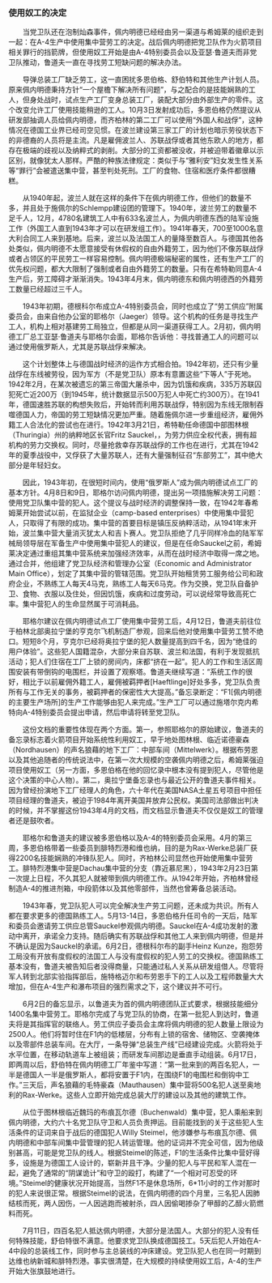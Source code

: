 ### 使用奴工的决定

　　当党卫队还在泡制灿森事件，佩内明德已经经由另一渠道与希姆莱的组织走到一起：在A-4生产中使用集中营劳工的决定。战后佩内明德把党卫队作为火箭项目相关罪行的挡箭牌，但使用奴工开始是由A-4特别委员会以及亚瑟·鲁道夫而非党卫队推动，鲁道夫一直在寻找劳工短缺问题的解决办法。

　　导弹总装工厂缺乏劳工，这一直困扰多恩伯格、舒伯特和其他生产计划人员。原来佩内明德秉持方针“一个屋檐下解决所有问题”，与之配合的是技能娴熟的工人，但身处战时，试点生产工厂变身总装工厂，装配大部分由外部生产的零件。这个改变允许工厂使用技能稍逊的工人。10月3日发射成功后，多恩伯格仍然提议从研发部抽调人员给佩内明德，而齐柏林的第二工厂可以使用“外国人和战俘”，这种情况在德国工业界已经司空见惯。在波兰建设第三家工厂的计划也暗示劳役状态下的非德裔的人员将是主流。凡是雇佣波兰人、苏联战俘或者其他东欧人的地方，都存在极端的歧视以及纳粹式的剥削。大部分的工资都被没收，并被迫带着徽章以示区别，就像犹太人那样。严酷的种族法律规定：类似于与“雅利安”妇女发生性关系等“罪行”会被遣送集中营，甚至判处死刑。工厂的食物、住宿和医疗条件都很糟糕。

　　从1940年起，波兰人就在这样的条件下在佩内明德工作，但他们的数量不多，并且处于施佩尔的Schlempp建设团的管理下。1940年，波兰劳工的数量不足千人，12月，4780名建筑工人中有633名波兰人，为佩内明德东西的陆军设施工作（外国工人直到1943年才可以在研发组工作）。1941年春天，700至1000名意大利合同工人来到基地。后来，波兰以及法国工人的量降至数百人。与德国其他各处类似，佩内明德不太愿意接受有休假权的自由外籍劳工，因为他们不像苏联战俘或者占领区的平民劳工一样容易控制。佩内明德极端秘密的属性，还有生产工厂的优先权问题，都大大限制了强制或者自由外籍劳工的数量。只有在希特勒同意A-4生产后，劳工障碍才渐渐消失。1943年4月末，佩内明德东和佩内明德西的外籍劳工数量已经超过三千人。

　　1943年初期，德根科尔布成立A-4特别委员会，同时也成立了“劳工供应”附属委员会，由来自他办公室的耶格尔（Jaeger）领导。这个机构的任务是寻找生产工人，机构上相对基建劳工局独立，但都是从同一渠道获得工人。2月初，佩内明德工厂总工亚瑟·鲁道夫与耶格尔会面，耶格尔告诉他：寻找普通工人的问题可以通过使用俄罗斯人，尤其是苏联战俘来解决。

　　这个计划整体上与德国战时经济的运作方式相合拍。1942年初，还只有少量战俘在东线被劳役，因为军方（不是党卫队）原本有意置这些“下等人”于死地。1942年2月，在某次被遗忘的第三帝国大屠杀中，因为饥饿和疾病，335万苏联囚犯死亡近200万（到1945年，统计数据显示500万犯人中死亡约300万）。在1941年，德国速胜苏联的构想失败后，开始转而利用苏联战俘，特别因为东线无限制吞噬德国人力，帝国的劳工短缺情况更加严重。随着施佩尔进一步重组经济，雇佣外籍工人合法化的尝试也在进行。1942年3月21日，希特勒任命德国中部图林根（Thuringia）州的纳粹地区长官Fritz Sauckel，，为劳力供应全权代表，拥有超机构的劳力交换权。同时，尽量抢救幸存苏联战俘的工作也在进行，尤其在1942年的夏季战役中，又俘获了大量苏联人，还有大量强制征召“东部劳工”，其中绝大部分是年轻妇女。

　　因此，1943年初，在很短时间内，使用“俄罗斯人”成为佩内明德试点工厂的基本方针。4月8日和9日，耶格尔访问佩内明德，提出另一项措施解决劳工问题：使用党卫队集中营的犯人。这个提议与战时经济的调整保持一致，在1942年春希姆莱开始尝试以前，在监狱企业（camp-based enterprises）中使用集中营犯人，只取得了有限的成功。集中营的首要目标是镇压反纳粹活动，从1941年末开始，波兰集中营大量消灭犹太人和吉卜赛人。党卫队拒绝了几乎同样冷血的陆军军械局领导层在军备生产中使用集中营犯人的建议，但是在任命Sauckel之前，希姆莱决定通过重组其集中营系统来加强经济效率，从而在战时经济中取得一席之地。通过合并，他组建了党卫队经济和管理办公室（Economic and Administrator Main Office），划定了其集中营的管辖范围。党卫队开始租赁劳工服务给公司和政府企业，不熟练工人每天4马克，熟练工人每天6马克。作为交换，党卫队自备护卫、食物、衣服以及住处，但因饥饿，疾病和过度劳动，可以说经常导致高死亡率。集中营犯人的生命显然属于可消耗品。

　　耶格尔建议在佩内明德试点工厂使用集中营劳工后，4月12日，鲁道夫前往位于柏林北部奥拉宁堡的亨克尔飞机制造厂参观，回来后他对使用集中营劳工赞不绝口。短短8个月，亨克尔已经将奥拉宁堡的犯人数量提高到四千名，因为“绝佳的用户体验”。这些犯人国籍混杂，大部分来自苏联、波兰和法国，有利于发现抵抗活动；犯人们住宿在工厂上锁的房间内，床都“挤在一起”。犯人的工作和生活区周围安装有带倒钩的电围栏，并设置了观察塔。鲁道夫继续写道：“系统工作的很好，相比于以前雇佣外籍工人，雇佣被羁押者[Haeftlinge]好处多多，党卫队负责所有与工作无关的事务，被羁押者的保密性大大提高。”备忘录断定：“F1[佩内明德的主要生产场所]的生产工作能够由犯人来完成。”生产工厂可以通过施塔尔克内希特向A-4特别委员会提出申请，然后申请将转至党卫队。

　　这份文档的重要性体现在两个方面。第一，参照耶格尔的原始建议，鲁道夫的备忘录标志着火箭项目开始系统性利用奴工，早于地处图林根、临近诺德豪森（Nordhausen）的声名狼藉的地下工厂：中部车间（Mittelwerk）。根据布劳恩以及其他追随者的传统说法中，在第一次大规模的空袭佩内明德之后，希姆莱强迫项目使用奴工（另一方面，多恩伯格在他的回忆录中根本没有提到犯人，尽管他是这个决策的中心人物）。第二，奥拉宁堡备忘录也与最近公开的鲁道夫事件相关。因为曾经扮演地下工厂经理人的角色，六十年代在美国NASA土星五号项目中担任项目经理的鲁道夫，被迫于1984年离开美国并放弃公民权。美国司法部做出判决的时候，并不掌握这份1943年4月的文档，而文档显示鲁道夫不仅仅是奴工的管理者还是鼓吹者。

　　耶格尔和鲁道夫的建议被多恩伯格以及A-4的特别委员会采用。4月的第三周，多恩伯格带着一些委员到腓特烈港和维也纳，目的是为Rax-Werke总装厂获得2200名技能娴熟的冲锋队犯人。同时，齐柏林公司显然也开始使用集中营劳工。腓特烈港集中营是Dachau集中营的分支（靠近慕尼黑），1943年2月23日第一次提上日程，不久其犯人就被带到佩内明德工作。从1942年开始，齐柏林曾经制造A-4的推进剂箱，中段箭体以及其他零部件，当然也曾筹备总装活动。

　　1943年春，党卫队犯人可以完全解决生产劳工问题，还未成为共识。所有人都在要求更多的德国熟练工人。5月13-14日，多恩伯格升任司令的一天后，陆军和委员会邀请劳工供应总管Sauckel参观佩内明德。Sauckel在A-4成功发射的激动中离开，承诺全力支持。随后确实有苏联战俘和其他工人来到佩内明德，但是并不确认是因为Sauckel的承诺。6月2日，德根科尔布的副手Heinz Kunze，抱怨劳工局没有开放有度假权的法国工人与没有度假权的犯人劳工的交换权。德国熟练工基本没有，鲁道夫被告知后者没得商量，只能通过私人关系从研发组借人。尽管将军人转到北部实验指挥部后，施特格迈尔和布劳恩手下的工人以及工程师数量大大增加，但在A-4生产和瀑布项目的强烈需求之下，这个建议并不可行。

　　6月2日的备忘显示，以鲁道夫为首的佩内明德团队正式要求，根据技能细分1400名集中营劳工。耶格尔完成了与党卫队的协商，在第一批犯人到达时，鲁道夫将是其指挥官的联络人。劳工供应子委员会主席将佩内明德的犯人数量上限设为2500人。他们将暂时住在F1内的低楼层，分布有上锁的宿舍、储物区、空袭掩体以及零部件总装车间。在大厅，一条导弹“总装生产线”已经建设完成。火箭将处于水平位置，在移动轨道车上被组装；而研发车间那边是垂直手动组装。6月17日，即两周以后，舒伯特在佩内明德工厂年鉴中写道：“第一批来到的两百名犯人，一半是德国人一半是俄罗斯人，都将安置于F1内，在围绕F1的电围栏和倒钩中工作。”三天后，声名狼藉的毛特豪森（Mauthausen）集中营将500名犯人送至奥地利的Rax-Werke。这些人立即开始完成总装大厅的建设以及其他的建筑工作。

　　从位于图林根临近魏玛的布痕瓦尔德（Buchenwald）集中营，犯人乘船来到佩内明德，大约六十名党卫队守卫和人员负责押运。目前能找到的关于这些犯人生活条件的证词来自于战后的德国犯人Willy Steimel，他涉嫌参与布痕瓦尔德、佩内明德和中部车间集中营管理的犯人转运管理。他的证词并不完全可信，因为他级别甚高，可能是党卫队的线人。根据Steimel的陈述，F1的生活条件比集中营好得多，设施是为德国工人设计的，崭新并且干净。少量的犯人与平民和军人混在一起，避免了通常的“阴谋诡计”和守卫的殴打，构建了“一个相对可忍受的环境。”Steimel的健康状况开始提高，当然F1不是休息场所，6*11小时的工作对那时的犯人来说很正常。根据Steimel的说法，在佩内明德的四个月里，三名犯人因肺结核而死，两人因伤，一人因逃跑而被射杀，四人因偷喝掺杂了甲醇的乙醇火箭燃料而死。

　　7月11日，四百名犯人抵达佩内明德，大部分是法国人。大部分的犯人没有任何特殊技能，舒伯特很不满意。他要求党卫队换成德国技工。5天后犯人开始在A-4中段的总装线工作，同时参与主总装线的冲床建设。党卫队犯人也在同一时期到达维也纳新城和腓特烈港。事实很清楚，在大规模的持续使用奴工后，A-4的生产开始大张旗鼓地进行。
